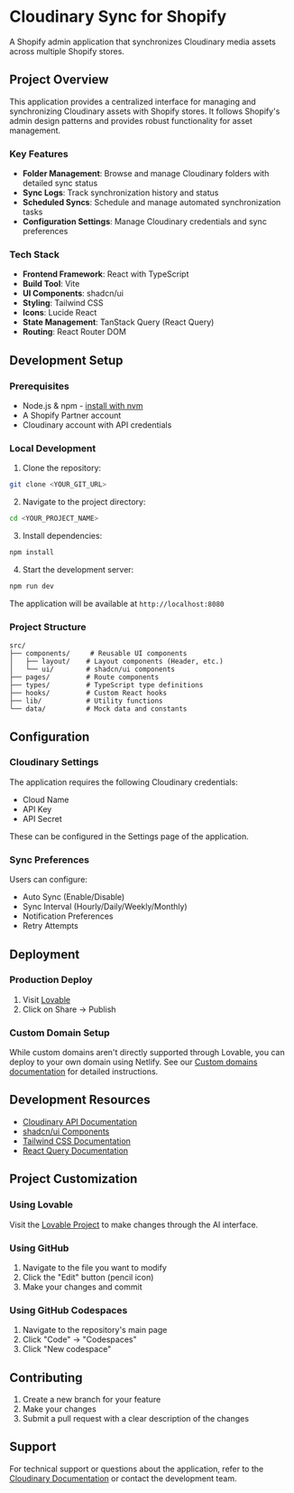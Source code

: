 
# Cloudinary Sync for Shopify

A Shopify admin application that synchronizes Cloudinary media assets across multiple Shopify stores.

## Project Overview

This application provides a centralized interface for managing and synchronizing Cloudinary assets with Shopify stores. It follows Shopify's admin design patterns and provides robust functionality for asset management.

### Key Features

- **Folder Management**: Browse and manage Cloudinary folders with detailed sync status
- **Sync Logs**: Track synchronization history and status
- **Scheduled Syncs**: Schedule and manage automated synchronization tasks
- **Configuration Settings**: Manage Cloudinary credentials and sync preferences

### Tech Stack

- **Frontend Framework**: React with TypeScript
- **Build Tool**: Vite
- **UI Components**: shadcn/ui
- **Styling**: Tailwind CSS
- **Icons**: Lucide React
- **State Management**: TanStack Query (React Query)
- **Routing**: React Router DOM

## Development Setup

### Prerequisites

- Node.js & npm - [install with nvm](https://github.com/nvm-sh/nvm#installing-and-updating)
- A Shopify Partner account
- Cloudinary account with API credentials

### Local Development

1. Clone the repository:
```sh
git clone <YOUR_GIT_URL>
```

2. Navigate to the project directory:
```sh
cd <YOUR_PROJECT_NAME>
```

3. Install dependencies:
```sh
npm install
```

4. Start the development server:
```sh
npm run dev
```

The application will be available at `http://localhost:8080`

### Project Structure

```
src/
├── components/     # Reusable UI components
│   ├── layout/    # Layout components (Header, etc.)
│   └── ui/        # shadcn/ui components
├── pages/         # Route components
├── types/         # TypeScript type definitions
├── hooks/         # Custom React hooks
├── lib/           # Utility functions
└── data/          # Mock data and constants
```

## Configuration

### Cloudinary Settings

The application requires the following Cloudinary credentials:
- Cloud Name
- API Key
- API Secret

These can be configured in the Settings page of the application.

### Sync Preferences

Users can configure:
- Auto Sync (Enable/Disable)
- Sync Interval (Hourly/Daily/Weekly/Monthly)
- Notification Preferences
- Retry Attempts

## Deployment

### Production Deploy

1. Visit [Lovable](https://lovable.dev/projects/1f81b937-8c59-463c-84a3-6dda779282ea)
2. Click on Share -> Publish

### Custom Domain Setup

While custom domains aren't directly supported through Lovable, you can deploy to your own domain using Netlify. See our [Custom domains documentation](https://docs.lovable.dev/tips-tricks/custom-domain/) for detailed instructions.

## Development Resources

- [Cloudinary API Documentation](https://cloudinary.com/documentation/shopify_user_guide)
- [shadcn/ui Components](https://ui.shadcn.com/)
- [Tailwind CSS Documentation](https://tailwindcss.com/docs)
- [React Query Documentation](https://tanstack.com/query/latest)

## Project Customization

### Using Lovable

Visit the [Lovable Project](https://lovable.dev/projects/1f81b937-8c59-463c-84a3-6dda779282ea) to make changes through the AI interface.

### Using GitHub

1. Navigate to the file you want to modify
2. Click the "Edit" button (pencil icon)
3. Make your changes and commit

### Using GitHub Codespaces

1. Navigate to the repository's main page
2. Click "Code" -> "Codespaces"
3. Click "New codespace"

## Contributing

1. Create a new branch for your feature
2. Make your changes
3. Submit a pull request with a clear description of the changes

## Support

For technical support or questions about the application, refer to the [Cloudinary Documentation](https://cloudinary.com/documentation/shopify_user_guide) or contact the development team.
